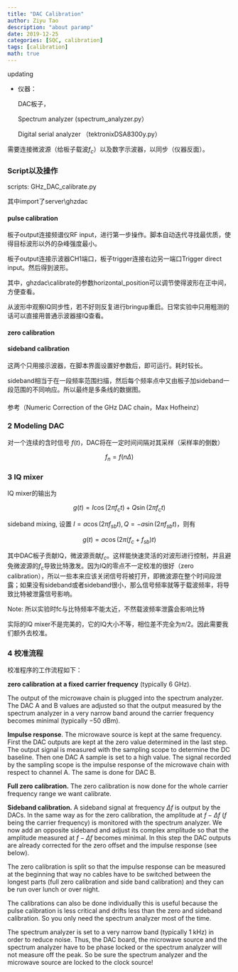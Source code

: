 ```yaml
---
title: "DAC Calibration"
author: Ziyu Tao
description: "about paramp"
date: 2019-12-25
categories: [SQC, calibration]
tags: [calibration]
math: true
---
```




updating



- 仪器：

  DAC板子，

  Spectrum analyzer (spectrum_analyzer.py）

  Digital serial analyzer （tektronixDSA8300y.py）







需要连接微波源（给板子载波$f_c$）以及数字示波器，以同步（仪器反面）。



### Script以及操作

scripts: GHz_DAC_calibrate.py

其中import了server\ghzdac

#### pulse calibration

板子output连接频谱仪RF input，进行第一步操作。脚本自动迭代寻找最优质，使得目标波形以外的杂峰强度最小。

板子output连接示波器CH1端口，板子trigger连接右边另一端口Trigger direct input。然后得到波形。

其中，ghzdac\calibrate的参数horizontal_position可以调节使得波形在正中间，方便查看。

从波形中观察IQ同步性，若不好则反复进行bringup重启。日常实验中只用粗测的话可以直接用普通示波器接IQ查看。

#### zero calibration

#### sideband calibration

这两个只用接示波器，在脚本界面设置好参数后，即可运行。耗时较长。

sideband相当于在一段频率范围扫描，然后每个频率点中又由板子加sideband一段范围的不同响应。所以最终是多条线的数据图。

#### 

参考（Numeric Correction of the GHz DAC chain，Max Hofheinz）





### 2	Modeling DAC

对一个连续的含时信号 $f(t)$，DAC将在一定时间间隔对其采样（采样率的倒数）

$$
f_n = f(n\Delta)
$$


### 3	IQ mixer

IQ mixer的输出为

$$
g(t)=I \cos \left(2 \pi f_{\mathrm{c}} t\right)+Q \sin \left(2 \pi f_{\mathrm{c}} t\right)
$$

sideband mixing, 设置 $I = a \cos(2\pi f_{sb} t),Q=-a\sin(2\pi f_{sb} t)$，则有

$$
g(t) = a \cos(2\pi (f_c + f_{sb})t)
$$

其中DAC板子贡献IQ，微波源贡献$f_c$。这样能快速灵活的对波形进行控制，并且避免微波源的$f_c$导致比特激发。因为IQ的零点不一定校准的很好（zero calibration），所以一些本来应该关闭信号将被打开，即微波源在整个时间段泄露；如果没有sideband或者sideband很小，那么信号频率就等于载波频率，将导致比特被泄露信号影响。

Note: 所以实验时fc与比特频率不能太近，不然载波频率泄露会影响比特

实际的IQ mixer不是完美的，它的IQ大小不等，相位差不完全为$\pi/2$。因此需要我们额外去校准。



### 4	校准流程

校准程序的工作流程如下：

**zero calibration at a fixed carrier frequency** (typically 6 GHz).

The output of the microwave chain is plugged into the spectrum analyzer. The DAC A and B values are adjusted so that the output measured by the spectrum analyzer in a very narrow band around the carrier frequency becomes minimal (typically −50 dBm). 



**Impulse response**. The microwave source is kept at the same frequency. First the DAC outputs are kept at the zero value determined in the last step. The output signal is measured with the sampling scope to determine the DC baseline. Then one DAC A sample is set to a high value. The signal recorded by the sampling scope is the impulse response of the microwave chain with respect to channel A. The same is done for DAC B.

**Full zero calibration.** The zero calibration is now done for the whole carrier frequency range we want calibrate.

**Sideband calibration.** A sideband signal at frequency $\Delta f$ is output by the DACs. In the same way as for the zero calibration, the amplitude at $f-\Delta f$ ($f$ being the carrier frequency) is monitored with the spectrum analyzer. We now add an opposite sideband and adjust its complex amplitude so that the amplitude measured at $f-\Delta f$ becomes minimal. In this step the DAC outputs are already corrected for the zero offset and the impulse response (see below).



The zero calibration is split so that the impulse response can be measured at the beginning that way no cables have to be switched between the longest parts (full zero calibration and side band calibration) and they can be run over lunch or over night.



The calibrations can also be done individually this is useful because the pulse calibration is less critical and drifts less than the zero and sideband calibration. So you only need the spectrum analyzer most of the time. 



The spectrum analyzer is set to a very narrow band (typically 1 kHz) in order to reduce noise. Thus, the DAC board, the microwave source and the spectrum analyzer have to be phase locked or the spectrum analyzer will not measure off the peak. So be sure the spectrum analyzer and the microwave source are locked to the clock source!







